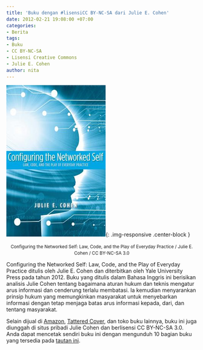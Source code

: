 ```yaml
---
title: 'Buku dengan #lisensiCC BY-NC-SA dari Julie E. Cohen'
date: 2012-02-21 19:08:00 +07:00
categories:
- Berita
tags:
- Buku
- CC BY-NC-SA
- Lisensi Creative Commons
- Julie E. Cohen
author: nita
---
```


![9780300125436.jpg](/uploads/9780300125436.jpg){: .img-responsive .center-block }<center><small>Configuring the Networked Self: Law, Code, and the Play of Everyday Practice / Julie E. Cohen / CC BY-NC-SA 3.0<i></i></small></center>

Configuring the Networked Self: Law, Code, and the Play of Everyday Practice ditulis oleh Julie E. Cohen dan diterbitkan oleh Yale University Press pada tahun 2012. Buku yang ditulis dalam Bahasa Inggris ini berisikan analisis Julie Cohen tentang bagaimana aturan hukum dan teknis mengatur arus informasi dan cenderung terlalu membatasi. Ia kemudian menyarankan prinsip hukum yang memungkinkan masyarakat untuk menyebarkan informasi dengan tetap menjaga batas arus informasi kepada, dari, dan tentang masyarakat.

Selain dijual di [Amazon](http://www.amazon.com/Configuring-Networked-Self-Everyday-Practice/dp/0300125437), [Tattered Cover](http://www.tatteredcover.com/book/9780300125436), dan toko buku lainnya, buku ini juga diunggah di situs pribadi Julie Cohen dan berlisensi CC BY-NC-SA 3.0. Anda dapat mencetak sendiri buku ini dengan mengunduh 10 bagian buku yang tersedia pada [tautan ini](http://www.juliecohen.com/page5.php).
